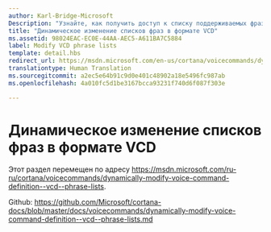 ```yaml
---
author: Karl-Bridge-Microsoft
Description: "Узнайте, как получить доступ к списку поддерживаемых фраз (элементы PhraseList) в файле определения голосовых команд (VCD) и обновить его с помощью результата распознавания речи во время выполнения."
title: "Динамическое изменение списков фраз в формате VCD"
ms.assetid: 98024EAC-EC0E-44AA-AEC5-A611BA7C5884
label: Modify VCD phrase lists
template: detail.hbs
redirect_url: https://msdn.microsoft.com/en-us/cortana/voicecommands/dynamically-modify-voice-command-definition--vcd--phrase-lists
translationtype: Human Translation
ms.sourcegitcommit: a2ec5e64b91c9d0e401c48902a18e5496fc987ab
ms.openlocfilehash: 4a010fc5d1be3167bcca93231f740d6f087f303e

---
```


# Динамическое изменение списков фраз в формате VCD

Этот раздел перемещен по адресу https://msdn.microsoft.com/ru-ru/cortana/voicecommands/dynamically-modify-voice-command-definition--vcd--phrase-lists.

Github: https://github.com/Microsoft/cortana-docs/blob/master/docs/voicecommands/dynamically-modify-voice-command-definition--vcd--phrase-lists.md



<!--HONumber=Aug16_HO3-->


